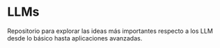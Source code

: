 # LLMs
Repositorio para explorar las ideas más importantes respecto a los LLM desde lo básico hasta aplicaciones avanzadas. 
